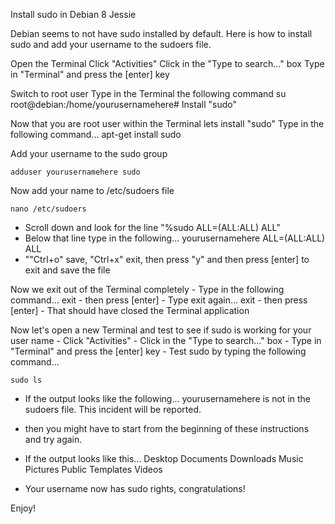 Install sudo in Debian 8 Jessie

Debian seems to not have sudo installed by default.
Here is how to install sudo and add your username to the sudoers file.

Open the Terminal Click "Activities" Click in the "Type to search..." box Type in "Terminal" and press the [enter] key

Switch to root user Type in the Terminal the following command su root@debian:/home/yourusernamehere#
Install "sudo"

Now that you are root user within the Terminal lets install "sudo"
Type in the following command...
apt-get install sudo

Add your username to the sudo group

    adduser yourusernamehere sudo

Now add your name to /etc/sudoers file

    nano /etc/sudoers

- Scroll down and look for the line "%sudo  ALL=(ALL:ALL) ALL"
- Below that line type in the following...
    yourusernamehere  ALL=(ALL:ALL) ALL
- ""Ctrl+o" save, "Ctrl+x" exit, then press "y" and then press [enter] to exit and save the file

Now we exit out of the Terminal completely - Type in the following command... exit - then press [enter] - Type exit again... exit - then press [enter] - That should have closed the Terminal application

Now let's open a new Terminal and test to see if sudo is working for your user name - Click "Activities" - Click in the "Type to search..." box - Type in "Terminal" and press the [enter] key - Test sudo by typing the following command...

    sudo ls



- If the output looks like the following...
    yourusernamehere is not in the sudoers file.  This incident will be reported.
- then you might have to start from the beginning of these instructions and try again.

- If the output looks like this...
    Desktop  Documents  Downloads  Music  Pictures  Public  Templates  Videos
- Your username now has sudo rights, congratulations!

Enjoy!
